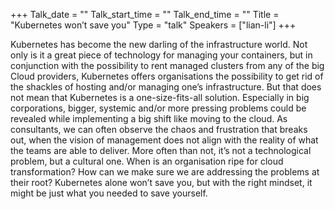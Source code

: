+++
Talk_date = ""
Talk_start_time = ""
Talk_end_time = ""
Title = "Kubernetes won’t save you"
Type = "talk"
Speakers = ["lian-li"]
+++

Kubernetes has become the new darling of the infrastructure world. Not only is it a great piece of technology for managing your containers, but in conjunction with the possibility to rent managed clusters from any of the big Cloud providers, Kubernetes offers organisations the possibility to get rid of the shackles of hosting and/or managing one’s infrastructure.
But that does not mean that Kubernetes is a one-size-fits-all solution. Especially in big corporations, bigger, systemic and/or more pressing problems could be revealed while implementing a big shift like moving to the cloud. As consultants, we can often observe the chaos and frustration that breaks out, when the vision of management does not align with the reality of what the teams are able to deliver. More often than not, it’s not a technological problem, but a cultural one.
When is an organisation ripe for cloud transformation? How can we make sure we are addressing the problems at their root? 
Kubernetes alone won’t save you, but with the right mindset, it might be just what you needed to save yourself.
